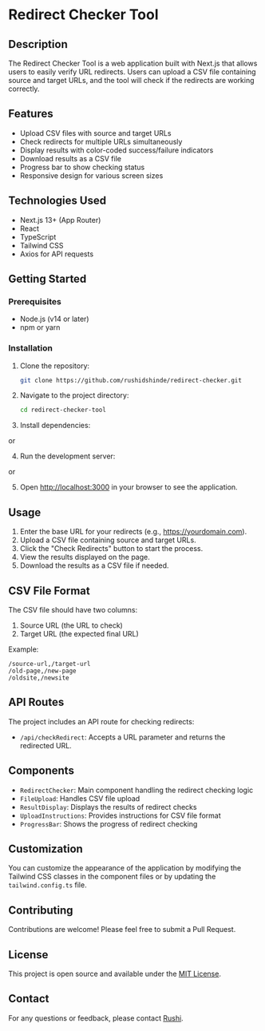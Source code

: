# Redirect Checker Tool

## Description

The Redirect Checker Tool is a web application built with Next.js that allows users to easily verify URL redirects. Users can upload a CSV file containing source and target URLs, and the tool will check if the redirects are working correctly.

## Features

- Upload CSV files with source and target URLs
- Check redirects for multiple URLs simultaneously
- Display results with color-coded success/failure indicators
- Download results as a CSV file
- Progress bar to show checking status
- Responsive design for various screen sizes

## Technologies Used

- Next.js 13+ (App Router)
- React
- TypeScript
- Tailwind CSS
- Axios for API requests

## Getting Started

### Prerequisites

- Node.js (v14 or later)
- npm or yarn

### Installation

1. Clone the repository:

   ```bash
   git clone https://github.com/rushidshinde/redirect-checker.git

2. Navigate to the project directory:
   
   ```bash
   cd redirect-checker-tool

3. Install dependencies:

or

4. Run the development server:

or


5. Open [http://localhost:3000](http://localhost:3000) in your browser to see the application.

## Usage

1. Enter the base URL for your redirects (e.g., https://yourdomain.com).
2. Upload a CSV file containing source and target URLs.
3. Click the "Check Redirects" button to start the process.
4. View the results displayed on the page.
5. Download the results as a CSV file if needed.

## CSV File Format

The CSV file should have two columns:
1. Source URL (the URL to check)
2. Target URL (the expected final URL)

Example:

   ```csv
   /source-url,/target-url 
   /old-page,/new-page 
   /oldsite,/newsite
   ```
## API Routes

The project includes an API route for checking redirects:

- `/api/checkRedirect`: Accepts a URL parameter and returns the redirected URL.

## Components

- `RedirectChecker`: Main component handling the redirect checking logic
- `FileUpload`: Handles CSV file upload
- `ResultDisplay`: Displays the results of redirect checks
- `UploadInstructions`: Provides instructions for CSV file format
- `ProgressBar`: Shows the progress of redirect checking

## Customization

You can customize the appearance of the application by modifying the Tailwind CSS classes in the component files or by updating the `tailwind.config.ts` file.

## Contributing

Contributions are welcome! Please feel free to submit a Pull Request.

## License

This project is open source and available under the [MIT License](LICENSE.md).

## Contact

For any questions or feedback, please contact [Rushi](mailto:rushidshinde@gmail.com).
